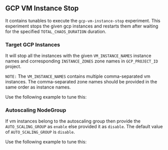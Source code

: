 ## GCP VM Instance Stop

It contains tunables to execute the `gcp-vm-instance-stop` experiment. This experiment stops the given gcp instances and restarts them after waiting for the specified `TOTAL_CHAOS_DURATION` duration.


### Target GCP Instances

It will stop all the instances with the given `VM_INSTANCE_NAMES` instance names and corresponding `INSTANCE_ZONES` zone names in `GCP_PROJECT_ID` project. 

`NOTE:` The `VM_INSTANCE_NAMES` contains multiple comma-separated vm instances. The comma-separated zone names should be provided in the same order as instance names.

Use the following example to tune this:
<references to the sample manifest>

### Autoscaling NodeGroup

If vm instances belong to the autoscaling group then provide the `AUTO_SCALING_GROUP` as `enable` else provided it as `disable`. The default value of `AUTO_SCALING_GROUP` is `disable`.

Use the following example to tune this:
<references to the sample manifest>